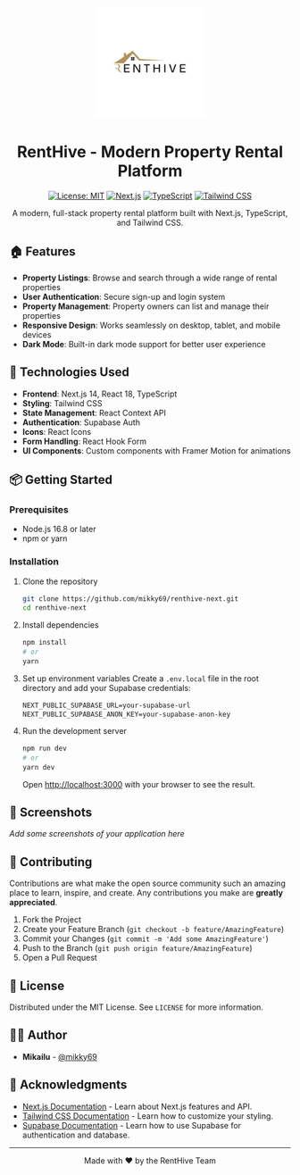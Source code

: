 <div align="center">
  <img src="/public/logo-light.png.jpg" alt="RentHive Logo" width="200"/>
  
  # RentHive - Modern Property Rental Platform
  
  [![License: MIT](https://img.shields.io/badge/License-MIT-yellow.svg)](https://opensource.org/licenses/MIT)
  [![Next.js](https://img.shields.io/badge/Next.js-000000?style=flat&logo=nextdotjs&logoColor=white)](https://nextjs.org/)
  [![TypeScript](https://img.shields.io/badge/TypeScript-007ACC?style=flat&logo=typescript&logoColor=white)](https://www.typescriptlang.org/)
  [![Tailwind CSS](https://img.shields.io/badge/Tailwind_CSS-38B2AC?style=flat&logo=tailwind-css&logoColor=white)](https://tailwindcss.com/)

  A modern, full-stack property rental platform built with Next.js, TypeScript, and Tailwind CSS.
</div>

## 🏠 Features

- **Property Listings**: Browse and search through a wide range of rental properties
- **User Authentication**: Secure sign-up and login system
- **Property Management**: Property owners can list and manage their properties
- **Responsive Design**: Works seamlessly on desktop, tablet, and mobile devices
- **Dark Mode**: Built-in dark mode support for better user experience

## 🚀 Technologies Used

- **Frontend**: Next.js 14, React 18, TypeScript
- **Styling**: Tailwind CSS
- **State Management**: React Context API
- **Authentication**: Supabase Auth
- **Icons**: React Icons
- **Form Handling**: React Hook Form
- **UI Components**: Custom components with Framer Motion for animations

## 📦 Getting Started

### Prerequisites

- Node.js 16.8 or later
- npm or yarn

### Installation

1. Clone the repository
   ```bash
   git clone https://github.com/mikky69/renthive-next.git
   cd renthive-next
   ```

2. Install dependencies
   ```bash
   npm install
   # or
   yarn
   ```

3. Set up environment variables
   Create a `.env.local` file in the root directory and add your Supabase credentials:
   ```
   NEXT_PUBLIC_SUPABASE_URL=your-supabase-url
   NEXT_PUBLIC_SUPABASE_ANON_KEY=your-supabase-anon-key
   ```

4. Run the development server
   ```bash
   npm run dev
   # or
   yarn dev
   ```

   Open [http://localhost:3000](http://localhost:3000) with your browser to see the result.

## 📸 Screenshots

*Add some screenshots of your application here*

## 🤝 Contributing

Contributions are what make the open source community such an amazing place to learn, inspire, and create. Any contributions you make are **greatly appreciated**.

1. Fork the Project
2. Create your Feature Branch (`git checkout -b feature/AmazingFeature`)
3. Commit your Changes (`git commit -m 'Add some AmazingFeature'`)
4. Push to the Branch (`git push origin feature/AmazingFeature`)
5. Open a Pull Request

## 📄 License

Distributed under the MIT License. See `LICENSE` for more information.

## 👨‍💻 Author

- **Mikailu** - [@mikky69](https://github.com/mikky69)

## 🙏 Acknowledgments

- [Next.js Documentation](https://nextjs.org/docs) - Learn about Next.js features and API.
- [Tailwind CSS Documentation](https://tailwindcss.com/docs) - Learn how to customize your styling.
- [Supabase Documentation](https://supabase.com/docs) - Learn how to use Supabase for authentication and database.

---

<div align="center">
  Made with ❤️ by the RentHive Team
</div>
